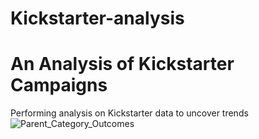 # Kickstarter-analysis
# An Analysis of Kickstarter Campaigns
Performing analysis on Kickstarter data to uncover trends
![Parent_Category_Outcomes](C:\Users\boyer\Bootcamp\Kickstarter-analysis\Parent_Category_Outcomes.png)

